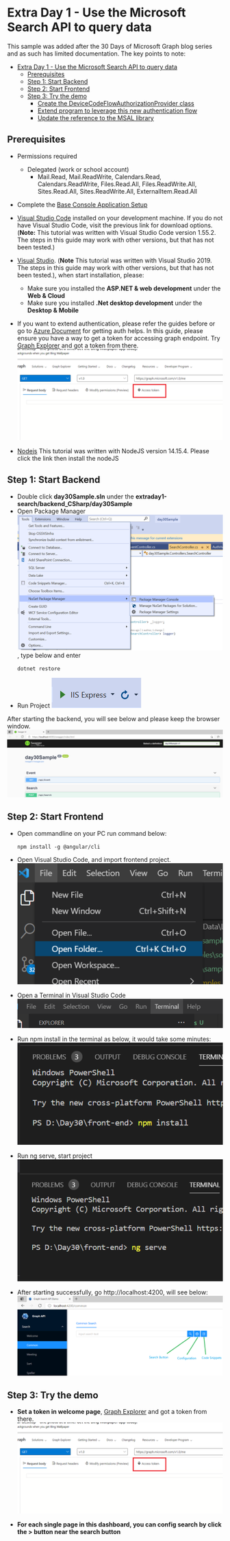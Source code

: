 # Extra Day 1 - Use the Microsoft Search API to query data

This sample was added after the 30 Days of Microsoft Graph blog series and as such has limited documentation.  The key points to note:

- [Extra Day 1 - Use the Microsoft Search API to query data](#Extra-Day-1---Use-the-Microsoft-Search-API-to-query-data)
  - [Prerequisites](#prerequisites)
  - [Step 1: Start Backend](#step-1-Start-Backend)
  - [Step 2: Start Frontend](#step-2-Start-Frontend)
  - [Step 3: Try the demo](#step-3-implement-the-device-code-flow-in-the-application)
    - [Create the DeviceCodeFlowAuthorizationProvider class](#create-the-devicecodeflowauthorizationprovider-class)
    - [Extend program to leverage this new authentication flow](#extend-program-to-leverage-this-new-authentication-flow)
    - [Update the reference to the MSAL library](#update-the-reference-to-the-msal-library)
## Prerequisites

- Permissions required
  - Delegated (work or school account)
    - Mail.Read, Mail.ReadWrite, Calendars.Read, Calendars.ReadWrite, Files.Read.All, Files.ReadWrite.All, Sites.Read.All, Sites.ReadWrite.All, ExternalItem.Read.All
- Complete the [Base Console Application Setup](../base-console-app/)
- [Visual Studio Code](https://code.visualstudio.com/) installed on your development machine. If you do not have Visual Studio Code, visit the previous link for download options. (**Note:** This tutorial was written with Visual Studio Code version 1.55.2. The steps in this guide may work with other versions, but that has not been tested.)
- [Visual Studio](https://visualstudio.microsoft.com/). (**Note** This tutorial was written with Visual Studio 2019. The steps in this guide may work with other versions, but that has not been tested.), when start installation, please:
  - Make sure you installed the **ASP.NET & web development** under the **Web & Cloud**
  - Make sure you installed **.Net desktop development** under the **Desktop & Mobile**
- If you want to extend authentication, please refer the guides before or go to [Azure Document](https://docs.microsoft.com/azure/active-directory/fundamentals/auth-oidc) for getting auth helps. In this guide, please ensure you have a way to get a token for accessing graph endpoint. Try [Graph Explorer](https://developer.microsoft.com/graph/graph-explorer) and got a token from there.
   ![Screenshot of getting a token from graph explorer](Images/Token.PNG)
   
- [Nodejs](https://nodejs.org/en/)  This tutorial was written with NodeJS version 14.15.4. Please click the link then install the nodeJS
   
   
## Step 1: Start Backend

- Double click **day30Sample.sln** under the **extraday1-search/backend_CSharp/day30Sample**
- Open Package Manager ![Screenshot of opening package manager](Images/VisualStudio_PackageManager.PNG), type below and enter
  ```
  dotnet restore
  ```
- Run Project
  ![Screenshot of running project](Images/VisualStudio_Run.PNG)

After starting the backend, you will see below and please keep the browser window.
  ![Screenshot of backend demo](Images/Backend_demo.PNG)
  
  
 ## Step 2: Start Frontend
 
 - Open commandline on your PC
   run command below:
   ```
   npm install -g @angular/cli
   ```
   
- Open Visual Studio Code, and import frontend project.
   ![Screenshot of importing frontend project](Images/Import_frontend.PNG)
   
- Open a Terminal in Visual Studio Code
  ![Screenshot of terminal](Images/OpenTerminal.PNG)
  
- Run npm install in the terminal as below, it would take some minutes:
  ![Screenshot of installing frontend](Images/Install_fronend.PNG)

- Run ng serve, start project
  ![Screenshot of running frontend](Images/run_frontend.PNG)
  
- After starting successfully, go http://localhost:4200, will see below:
  ![Screenshot of frontend demo](Images/frontend_demo.PNG)
  
## Step 3: Try the demo
- **Set a token in welcome page**, [Graph Explorer](https://developer.microsoft.com/graph/graph-explorer) and got a token from there.
   ![Screenshot of getting a token from graph explorer](Images/Token.PNG)
  
- **For each single page in this dashboard, you can config search by click the > button near the search button**

